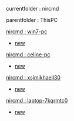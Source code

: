 currentfolder : nircmd

parentfolder : ThisPC

[nircmd : win7-pc](http://win7-pc/doc/files/ThisPC/nircmd/open-command-prompt-here.html)
- [new](http://win7-pc/doc/files/common/prompt-action.php?rawdisplay=1&HOME_DIRECTORY=C:/UniServer/www/doc/files/ThisPC/nircmd&cmd=c:/UniServer/www/doc/files/common/open_command_files/overwritenew.bat)

[nircmd : celine-pc](http://celine-pc/doc/files/ThisPC/nircmd/open-command-prompt-here.html)
- [new](http://celine-pc/doc/files/common/prompt-action.php?rawdisplay=1&HOME_DIRECTORY=C:/UniServer/www/doc/files/ThisPC/nircmd&cmd=c:/UniServer/www/doc/files/common/open_command_files/overwritenew.bat)

[nircmd : xsjmikhaell30](http://xsjmikhaell30/doc/files/ThisPC/nircmd/open-command-prompt-here.html)
- [new](http://xsjmikhaell30/doc/files/common/prompt-action.php?rawdisplay=1&HOME_DIRECTORY=C:/UniServer/www/doc/files/ThisPC/nircmd&cmd=c:/UniServer/www/doc/files/common/open_command_files/overwritenew.bat)

[nircmd : laptop-7kqrmtc0](http://laptop-7kqrmtc0/doc/files/ThisPC/nircmd/open-command-prompt-here.html)
- [new](http://laptop-7kqrmtc0/doc/files/common/prompt-action.php?rawdisplay=1&HOME_DIRECTORY=C:/UniServer/www/doc/files/ThisPC/nircmd&cmd=c:/UniServer/www/doc/files/common/open_command_files/overwritenew.bat)


